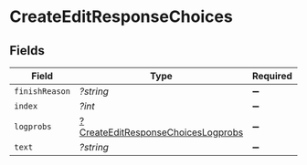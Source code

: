 # CreateEditResponseChoices


## Fields

| Field                                                                                          | Type                                                                                           | Required                                                                                       | Description                                                                                    |
| ---------------------------------------------------------------------------------------------- | ---------------------------------------------------------------------------------------------- | ---------------------------------------------------------------------------------------------- | ---------------------------------------------------------------------------------------------- |
| `finishReason`                                                                                 | *?string*                                                                                      | :heavy_minus_sign:                                                                             | N/A                                                                                            |
| `index`                                                                                        | *?int*                                                                                         | :heavy_minus_sign:                                                                             | N/A                                                                                            |
| `logprobs`                                                                                     | [?CreateEditResponseChoicesLogprobs](../../models/shared/CreateEditResponseChoicesLogprobs.md) | :heavy_minus_sign:                                                                             | N/A                                                                                            |
| `text`                                                                                         | *?string*                                                                                      | :heavy_minus_sign:                                                                             | N/A                                                                                            |